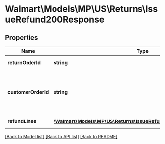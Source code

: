 # Walmart\Models\MP\US\Returns\IssueRefund200Response

## Properties

Name | Type | Description | Notes
------------ | ------------- | ------------- | -------------
**returnOrderId** | **string** | The return order id | [optional]
**customerOrderId** | **string** | A unique ID associated with the sales order for specified customer | [optional]
**refundLines** | [**\Walmart\Models\MP\US\Returns\IssueRefundRequestRefundLinesInner[]**](IssueRefundRequestRefundLinesInner.md) | Array of refund lines | [optional]


[[Back to Model list]](./) [[Back to API list]](../../../../../README.md#supported-apis) [[Back to README]](../../../../../README.md)
